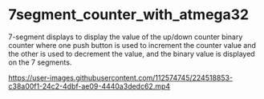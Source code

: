 # 7segment_counter_with_atmega32
7-segment displays to display the value of the up/down counter  binary counter where one push button is used to increment the counter value and the other is used to decrement the value, and the binary value is displayed on the 7 segments.



https://user-images.githubusercontent.com/112574745/224518853-c38a00f1-24c2-4dbf-ae09-4440a3dedc62.mp4

